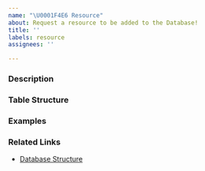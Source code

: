 ```yaml
---
name: "\U0001F4E6 Resource"
about: Request a resource to be added to the Database!
title: ''
labels: resource
assignees: ''

---
```


### Description

<!-- What sort of data should this table store? -->

### Table Structure

<!--
What should the table structure look like?
| Column | Description |
| - | - |
| `id` | The unique identifier of the Resource |
| `runner_id` | The associated [Runner](https://github.com/salte-ci/api/issues/18). |
| `description` | A human-readable description of the Resource. |
-->

### Examples

<!--
A few example rows for the data in question.
| id | runner_id | description |
| - | - | - |
| `(generated)` | 1 | An example description. |
| `(generated)` | 1 | An example description. |
-->

### Related Links

- [Database Structure](https://dbdiagram.io/d/5cc60173f7c5bb70c72fc937)
